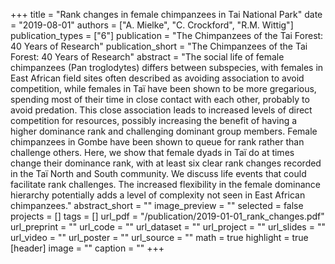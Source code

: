 ﻿+++
title = "Rank changes in female chimpanzees in Tai National Park"
date = "2019-08-01"
authors = ["A. Mielke", "C. Crockford", "R.M. Wittig"]
publication_types = ["6"]
publication = "The Chimpanzees of the Tai Forest: 40 Years of Research"
publication_short = "The Chimpanzees of the Tai Forest: 40 Years of Research"
abstract = "The social life of female chimpanzees (Pan troglodytes) differs between subspecies, with females in East African field sites often described as avoiding association to avoid competition, while females in Taï have been shown to be more gregarious, spending most of their time in close contact with each other, probably to avoid predation. This close association leads to increased levels of direct competition for resources, possibly increasing the benefit of having a higher dominance rank and challenging dominant group members. Female chimpanzees in Gombe have been shown to queue for rank rather than challenge others. Here, we show that female dyads in Taï do at times change their dominance rank, with at least six clear rank changes recorded in the Taï North and South community. We discuss life events that could facilitate rank challenges. The increased flexibility in the female dominance hierarchy potentially adds a level of complexity not seen in East African chimpanzees."
abstract_short = ""
image_preview = ""
selected = false
projects = []
tags = []
url_pdf = "/publication/2019-01-01_rank_changes.pdf"
url_preprint = ""
url_code = ""
url_dataset = ""
url_project = ""
url_slides = ""
url_video = ""
url_poster = ""
url_source = ""
math = true
highlight = true
[header]
image = ""
caption = ""
+++
